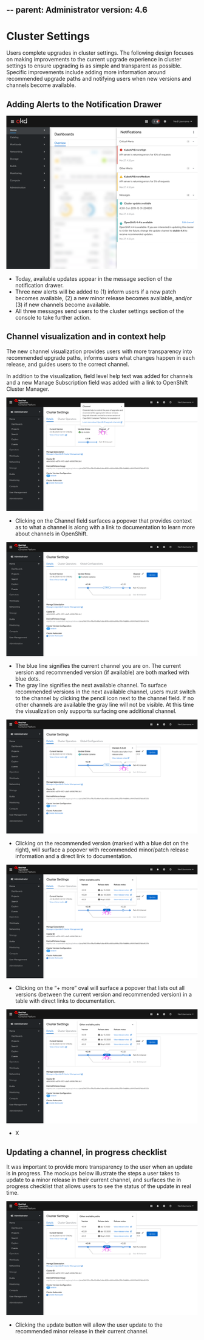 --
parent: Administrator
version: 4.6
---

# Cluster Settings 

Users complete upgrades in cluster settings. The following design focuses on making improvements to the current upgrade experience in cluster settings to ensure upgrading is as simple and transparent as possible. Specific improvements include adding more information around recommended upgrade paths and notifying users when new versions and channels become available. 

## Adding Alerts to the Notification Drawer

![Alerts - Available Updates](img/notifications-updates.png)
- Today, available updates appear in the message section of the notification drawer. 
- Three new alerts will be added to (1) inform users if a new patch becomes available, (2) a new minor release becomes available, and/or (3) if new channels become available. 
- All three messages send users to the cluster settings section of the console to take further action.

## Channel visualization and in context help

The new channel visualization provides users with more transparency into recommended upgrade paths, informs users what changes happen in each release, and guides users to the correct channel. 

In addition to the visualization, field level help text was added for channels and a new Manage Subscription field was added with a link to OpenShift Cluster Manager.

![Channel help text](img/channel-help.png)
- Clicking on the Channel field surfaces a popover that provides context as to what a channel is along  with a link to documentation to learn more about channels in OpenShift.

![Channel visualization](img/channel-visualization.png)
- The blue line signifies the current channel you are on. The current version and recommended version (if available) are both marked with blue dots. 
- The gray line signifies the next available channel. To surface recommended versions in the next available channel, users must switch to the channel by clicking the pencil icon next to the channel field. If no other channels are available the gray line will not be visible. At this time the visualization only supports surfacing one additional channel. 

![Channel visualization - recommended version popover](img/recommended-channel.png)
- Clicking on the recommended version (marked with a blue dot on the right), will surface a popover with recommended minor/patch release information and a direct link to documentation.

![Channel visualization - “+ more” popover](img/more-channels.png)
- Clicking on the “+ more” oval will surface a popover that lists out all versions (between the current version and recommended version) in a table with direct links to documentation. 

![Channel visualization - “+ more” modal](img/more-channels.png)
- X

## Updating a channel, in progress checklist

It was important to provide more transparency to the user when an update is in progress. The mockups below illustrate the steps a user takes to update to a minor release in their current channel, and surfaces the in progress checklist that allows users to see the status of the update in real time.

![Channel visualization - “+ more” modal](img/more-channels.png)
- Clicking the update button will allow the user update to the recommended minor release in their current channel.

